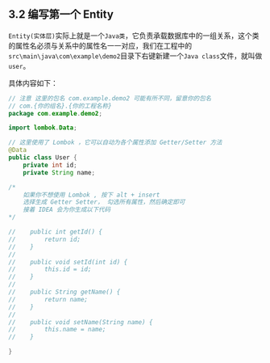 ## 3.2 编写第一个 Entity
`Entity(实体层)`实际上就是一个`Java类`，它负责承载数据库中的一组关系，这个类的属性名必须与关系中的属性名一一对应，我们在工程中的`src\main\java\com\example\demo2`目录下右键新建一个`Java class`文件，就叫做`user`。

具体内容如下：
```java
// 注意 这里的包名 com.example.demo2 可能有所不同，留意你的包名
// com.{你的组名}.{你的工程名称}
package com.example.demo2;

import lombok.Data;

// 这里使用了 Lombok ，它可以自动为各个属性添加 Getter/Setter 方法
@Data
public class User {
    private int id;
    private String name;

/*
    如果你不想使用 Lombok , 按下 alt + insert
    选择生成 Getter Setter， 勾选所有属性，然后确定即可
    接着 IDEA 会为你生成以下代码
*/

//    public int getId() {
//        return id;
//    }
//
//    public void setId(int id) {
//        this.id = id;
//    }
//
//    public String getName() {
//        return name;
//    }
//
//    public void setName(String name) {
//        this.name = name;
//    }

}

```
